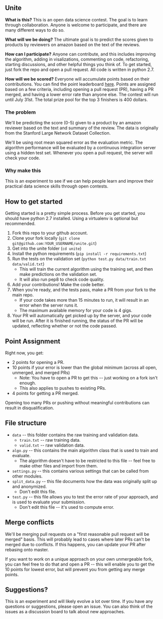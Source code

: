 Unite
----------------

**What is this?**   This is an open data science contest.  The goal is to learn through collaboration.  Anyone is welcome to participate, and there are many different ways to do so.

**What will we be doing?** The ultimate goal is to predict the scores given to products by reviewers on amazon based on the text of the reviews.

**How can I participate?** Anyone can contribute, and this includes improving the algorithm, adding in visalizations, commenting on code, refactoring, starting discussions, and other helpful things you think of.  To get started, just fork the repo and open a pull request.  All code is written in python 2.7.

**How will we be scored?** Everyone will accumulate points based on their contributions.  You can find the point leaderboard [here](http://unite.dataquest.io/f/leaderboard/dataquestio/unite).  Points are assigned based on a few criteria, including opening a pull request (PR), having a PR merged, and having a lower error rate than anyone else. The contest will run until July 31st.  The total prize pool for the top 3 finishers is 400 dollars.

### The problem

We'll be predicting the score (0-5) given to a product by an amazon reviewer based on the text and summary of the review.  The data is originally from the Stanford Large Network Dataset Collection.  

We'll be using root mean squared error as the evaluation metric.  The algorithm performance will be evaluated by a continuous integration server using a hidden test set.  Whenever you open a pull request, the server will check your code.

### Why make this

This is an experiment to see if we can help people learn and improve their practical data science skills through open contests.

How to get started
-------------------

Getting started is a pretty simple process.  Before you get started, you should have python 2.7 installed.  Using a virtualenv is optional but recommended.

1. Fork this repo to your github account.
2. Clone your fork locally (`git clone git@github.com:YOUR_USERNAME/unite.git`)
3. Get into the unite folder (`cd unite`)
4. Install the python requirements (`pip install -r requirements.txt`)
5. Run the tests on the validation set (`python test.py data/train.txt data/valid.txt`)
    * This will train the current algorithm using the training set, and then make predictions on the validation set.
    * It will also run pep8 to check code quality.
6. Add your contributions!  Make the code better.
7. When you're ready, and the tests pass, make a PR from your fork to the main repo.
    * If your code takes more than 15 minutes to run, it will result in an error when the server runs it.
    * The maximum available memory for your code is 4 gigs.
8. Your PR will automatically get picked up by the server, and your code will be run.  After it is finished running, the status of the PR will be updated, reflecting whether or not the code passed.

Point Assignment
------------------

Right now, you get:

* 2 points for opening a PR.
* 10 points if your error is lower than the global minimum (across all open, unmerged, and merged PRs)
    * Note: You have to open a PR to get this -- just working on a fork isn't enough.
    * This also applies to pushes to existing PRs.
* 4 points for getting a PR merged.

Opening too many PRs or pushing without meaningful contributions can result in disqualification.

File structure
-------------------

* `data` -- this folder contains the raw training and validation data.
    * `train.txt` -- raw training data.
    * `valid.txt` -- raw validation data. 
* `algo.py` -- this contains the main algorithm class that is used to train and evaluate.
    * The algorithm doesn't have to be restricted to this file -- feel free to make other files and import from them.
* `settings.py` -- this contains various settings that can be called from other modules.
* `split_data.py` -- this file documents how the data was originally split up and anonymized.
    * Don't edit this file.
* `test.py` -- this file allows you to test the error rate of your approach, and is used to evaluate your submission.
    * Don't edit this file -- it's used to compute error.

Merge conflicts
------------------

We'll be merging pull requests on a "first reasonable pull request will be merged" basis.  This will probably lead to cases where later PRs can't be merged due to conflicts.  If this happens, you can update your PR after rebasing onto master.

If you want to work on a unique approach on your own unmergeable fork, you can feel free to do that and open a PR -- this will enable you to get the 10 points for lowest error, but will prevent you from getting any merge points.

Suggestions?
-------------------

This is an experiment and will likely evolve a lot over time.  If you have any questions or suggestions, please open an issue.  You can also think of the issues as a discussion board to talk about new approaches.
